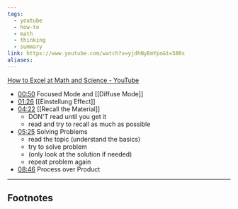 ```yaml
---
tags:
  - youtube
  - how-to
  - math
  - thinking
  - summary
link: https://www.youtube.com/watch?v=yjdhNyEmYpo&t=580s
aliases:
---
```


[How to Excel at Math and Science - YouTube](https://www.youtube.com/watch?v=yjdhNyEmYpo&t=580s)

- [00:50](https://www.youtube.com/watch?v=yjdhNyEmYpo&t=51#t=50.54) Focused Mode and [[Diffuse Mode]]
- [01:26](https://www.youtube.com/watch?v=yjdhNyEmYpo&t=87#t=01:26.82) [[Einstellung Effect]]
- [04:22](https://www.youtube.com/watch?v=yjdhNyEmYpo&t=263#t=04:22.58) [[Recall the Material]]
	- DON'T read until you get it
	- read and try to recall as much as possible
- [05:25](https://www.youtube.com/watch?v=yjdhNyEmYpo&t=325#t=05:25.09) Solving Problems
	- read the topic (understand the basics)
	- try to solve problem
	- (only look at the solution if needed)
	- repeat problem again
- [08:46](https://www.youtube.com/watch?v=yjdhNyEmYpo&t=527#t=08:46.60) Process over Product




---
## Footnotes

